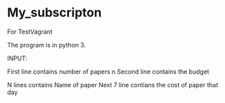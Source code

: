 # My_subscripton
For TestVagrant

The program is in python 3.

INPUT:

First line contains number of papers n
Second line contains the budget

N lines contains Name of paper
Next 7 line contians the cost of paper that day
